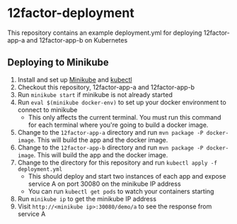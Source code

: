 # 12factor-deployment

This repository contains an example deployment.yml for deploying 12factor-app-a and 12factor-app-b on Kubernetes

## Deploying to Minikube

1. Install and set up [Minikube][minikube] and [kubectl][kubectl]
1. Checkout this repository, 12factor-app-a and 12factor-app-b
1. Run `minikube start` if minikube is not already started
1. Run `eval $(minikube docker-env)` to set up your docker environment to connect to minikube
    * This only affects the current terminal. You must run this command for each terminal where you're going to build a docker image.
1. Change to the `12factor-app-a` directory and run `mvn package -P docker-image`. This will build the app and the docker image.
1. Change to the `12factor-app-b` directory and run `mvn package -P docker-image`. This will build the app and the docker image.
1. Change to the directory for this repository and run `kubectl apply -f deployment.yml`
    * This should deploy and start two instances of each app and expose service A on port 30080 on the minikube IP address
    * You can run `kubectl get pods` to watch your containers starting
1. Run `minikube ip` to get the minikube IP address
1. Visit `http://<minikube ip>:30080/demo/a` to see the response from service A

[minikube]: https://kubernetes.io/docs/tasks/tools/install-minikube/
[kubectl]: https://kubernetes.io/docs/tasks/tools/install-kubectl/
